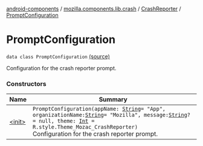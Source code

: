 [android-components](../../../index.md) / [mozilla.components.lib.crash](../../index.md) / [CrashReporter](../index.md) / [PromptConfiguration](./index.md)

# PromptConfiguration

`data class PromptConfiguration` [(source)](https://github.com/mozilla-mobile/android-components/blob/master/components/lib/crash/src/main/java/mozilla/components/lib/crash/CrashReporter.kt#L283)

Configuration for the crash reporter prompt.

### Constructors

| Name | Summary |
|---|---|
| [&lt;init&gt;](-init-.md) | `PromptConfiguration(appName: `[`String`](https://kotlinlang.org/api/latest/jvm/stdlib/kotlin/-string/index.html)` = "App", organizationName: `[`String`](https://kotlinlang.org/api/latest/jvm/stdlib/kotlin/-string/index.html)` = "Mozilla", message: `[`String`](https://kotlinlang.org/api/latest/jvm/stdlib/kotlin/-string/index.html)`? = null, theme: `[`Int`](https://kotlinlang.org/api/latest/jvm/stdlib/kotlin/-int/index.html)` = R.style.Theme_Mozac_CrashReporter)`<br>Configuration for the crash reporter prompt. |
